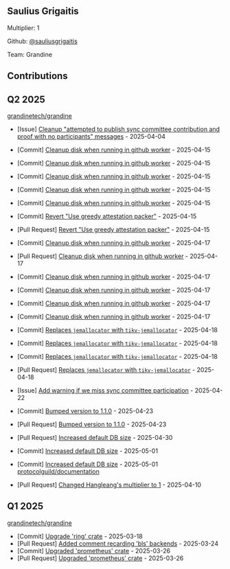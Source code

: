 
## Saulius Grigaitis
Multiplier: 1

Github: [@sauliusgrigaitis](https://github.com/sauliusgrigaitis)

Team: Grandine

## Contributions

## Q2 2025


[grandinetech/grandine](https://github.com/grandinetech/grandine)
* [Issue] [Cleanup "attempted to publish sync committee contribution and proof with no participants" messages](https://github.com/grandinetech/grandine/issues/157) - 2025-04-04

* [Commit] [Cleanup disk when running in github worker](https://github.com/grandinetech/grandine/commit/b8f72c44a3b65322cbe6a26d5606904f105222d5) - 2025-04-15
* [Commit] [Cleanup disk when running in github worker](https://github.com/grandinetech/grandine/commit/0c1eaca86fb62a34bcbe2cef3abbb6cef99131fc) - 2025-04-15
* [Commit] [Cleanup disk when running in github worker](https://github.com/grandinetech/grandine/commit/c14f500419b146eaa64e1e82374162acfa86ba3d) - 2025-04-15
* [Commit] [Cleanup disk when running in github worker](https://github.com/grandinetech/grandine/commit/ab47946a7fbe70b2f221b7539f29f76d95062dbf) - 2025-04-15
* [Commit] [Cleanup disk when running in github worker](https://github.com/grandinetech/grandine/commit/d81d7b744dce40f03cb0c004cbfa8c2db347e6b4) - 2025-04-15
* [Commit] [Revert "Use greedy attestation packer"](https://github.com/grandinetech/grandine/commit/0dcc6f3e0b737362a65f8024fe1c042054ef5ac2) - 2025-04-15
* [Pull Request] [Revert "Use greedy attestation packer"](https://github.com/grandinetech/grandine/pull/178) - 2025-04-15
* [Commit] [Cleanup disk when running in github worker](https://github.com/grandinetech/grandine/commit/dd8c010c227b1f3f4ed343c619d9965604391ddd) - 2025-04-17
* [Pull Request] [Cleanup disk when running in github worker](https://github.com/grandinetech/grandine/pull/184) - 2025-04-17
* [Commit] [Cleanup disk when running in github worker](https://github.com/grandinetech/grandine/commit/6f77e98788265dee2d37cce3ad1397319afb26a2) - 2025-04-17
* [Commit] [Cleanup disk when running in github worker](https://github.com/grandinetech/grandine/commit/18c16996621cf2753b7899d262528f8c069d8280) - 2025-04-17
* [Commit] [Cleanup disk when running in github worker](https://github.com/grandinetech/grandine/commit/04d2d25edd0720e869fb854dcdccdbe8efb7fcf0) - 2025-04-17
* [Commit] [Cleanup disk when running in github worker](https://github.com/grandinetech/grandine/commit/b9e9c5722e10073574842c257e34f5efb5387846) - 2025-04-17
* [Commit] [Replaces `jemallocator` with `tikv-jemallocator`](https://github.com/grandinetech/grandine/commit/92bfbe939d8196986547b0d793b774dfd42b5098) - 2025-04-18
* [Commit] [Replaces `jemallocator` with `tikv-jemallocator`](https://github.com/grandinetech/grandine/commit/db149b58ba4f8410c617374c23c188b2e313b6f1) - 2025-04-18
* [Commit] [Replaces `jemallocator` with `tikv-jemallocator`](https://github.com/grandinetech/grandine/commit/347ad92f394c7ef13ec6814f43dc2dfaf5f3de24) - 2025-04-18
* [Pull Request] [Replaces `jemallocator` with `tikv-jemallocator`](https://github.com/grandinetech/grandine/pull/187) - 2025-04-18
* [Issue] [Add warning if we miss sync committee participation](https://github.com/grandinetech/grandine/issues/189) - 2025-04-22
* [Commit] [Bumped version to 1.1.0](https://github.com/grandinetech/grandine/commit/29cb5c1a2f4a9771e5171086125907aedfa3c6cf) - 2025-04-23
* [Pull Request] [Bumped version to 1.1.0](https://github.com/grandinetech/grandine/pull/193) - 2025-04-23
* [Pull Request] [Increased default DB size](https://github.com/grandinetech/grandine/pull/199) - 2025-04-30
* [Commit] [Increased default DB size](https://github.com/grandinetech/grandine/commit/a435aaa24fa445c3ddcc379d17bd2e499bc67120) - 2025-05-01
* [Commit] [Increased default DB size](https://github.com/grandinetech/grandine/commit/9e2706bcffb8748307c7953ceda519e736b43d15) - 2025-05-01
[protocolguild/documentation](https://github.com/protocolguild/documentation)
* [Pull Request] [Changed Hangleang's multiplier to 1](https://github.com/protocolguild/documentation/pull/344) - 2025-04-10
## Q1 2025

[grandinetech/grandine](https://github.com/grandinetech/grandine)
* [Commit] [Upgrade 'ring' crate](https://github.com/grandinetech/grandine/commit/1e5e63c0e2401025961ddbd1034d06c32115779e) - 2025-03-18
* [Pull Request] [Added comment recarding 'bls' backends](https://github.com/grandinetech/grandine/pull/138) - 2025-03-24
* [Commit] [Upgraded 'prometheus' crate](https://github.com/grandinetech/grandine/commit/be629658bbc5c76ab6ec0a6426db47c858788b68) - 2025-03-26
* [Pull Request] [Upgraded 'prometheus' crate](https://github.com/grandinetech/grandine/pull/142) - 2025-03-26
